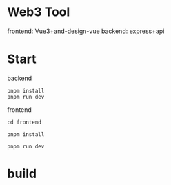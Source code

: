 # Web3 Tool
frontend:
Vue3+and-design-vue
backend:
express+api

# Start
backend
```
pnpm install
pnpm run dev
```


frontend

```
cd frontend

pnpm install

pnpm run dev

```
# build




